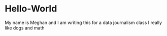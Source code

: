 # Hello-World

My name is Meghan and I am writing this for a data journalism class
I really like dogs and math
